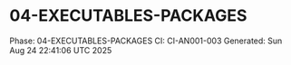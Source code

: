 # 04-EXECUTABLES-PACKAGES
Phase: 04-EXECUTABLES-PACKAGES
CI: CI-AN001-003
Generated: Sun Aug 24 22:41:06 UTC 2025
